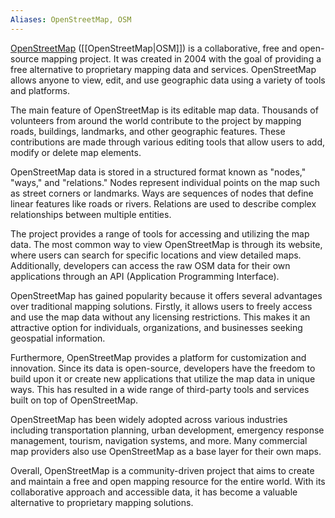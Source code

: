 ```yaml
---
Aliases: OpenStreetMap, OSM
---
```


[OpenStreetMap](https://openstreetmap.org) ([[OpenStreetMap|OSM]]) is a collaborative, free and open-source mapping project. It was created in 2004 with the goal of providing a free alternative to proprietary mapping data and services. OpenStreetMap allows anyone to view, edit, and use geographic data using a variety of tools and platforms.

The main feature of OpenStreetMap is its editable map data. Thousands of volunteers from around the world contribute to the project by mapping roads, buildings, landmarks, and other geographic features. These contributions are made through various editing tools that allow users to add, modify or delete map elements.

OpenStreetMap data is stored in a structured format known as "nodes," "ways," and "relations." Nodes represent individual points on the map such as street corners or landmarks. Ways are sequences of nodes that define linear features like roads or rivers. Relations are used to describe complex relationships between multiple entities.

The project provides a range of tools for accessing and utilizing the map data. The most common way to view OpenStreetMap is through its website, where users can search for specific locations and view detailed maps. Additionally, developers can access the raw OSM data for their own applications through an API (Application Programming Interface).

OpenStreetMap has gained popularity because it offers several advantages over traditional mapping solutions. Firstly, it allows users to freely access and use the map data without any licensing restrictions. This makes it an attractive option for individuals, organizations, and businesses seeking geospatial information.

Furthermore, OpenStreetMap provides a platform for customization and innovation. Since its data is open-source, developers have the freedom to build upon it or create new applications that utilize the map data in unique ways. This has resulted in a wide range of third-party tools and services built on top of OpenStreetMap.

OpenStreetMap has been widely adopted across various industries including transportation planning, urban development, emergency response management, tourism, navigation systems, and more. Many commercial map providers also use OpenStreetMap as a base layer for their own maps.

Overall, OpenStreetMap is a community-driven project that aims to create and maintain a free and open mapping resource for the entire world. With its collaborative approach and accessible data, it has become a valuable alternative to proprietary mapping solutions.
